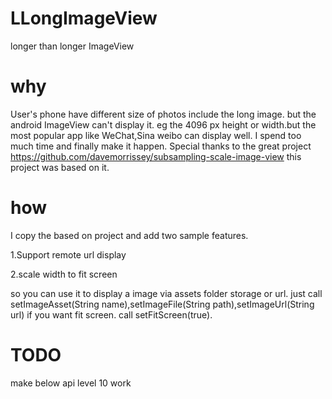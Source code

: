 LLongImageView
==============

longer than longer ImageView

why
==============

User's phone have different size of photos include the long image. but the android ImageView can't display it. eg the 4096 px height or width.but the most popular app like WeChat,Sina weibo can display well. I spend too much time and finally make it happen.
Special thanks to the great project https://github.com/davemorrissey/subsampling-scale-image-view  this project was based on it.


how
==============
I copy the based on project and add two sample features.

1.Support remote url display

2.scale width to fit screen

so you can use it to display a image via assets folder storage or url.
just call setImageAsset(String name),setImageFile(String path),setImageUrl(String url)
if you want fit screen.
call setFitScreen(true).


TODO
==============
make below api level 10 work
